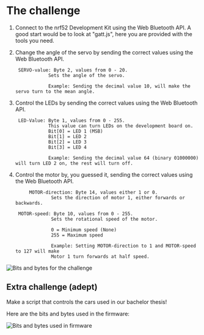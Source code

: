 # The challenge

1. Connect to the nrf52 Development Kit using the Web Bluetooth API. A good start would be to look at "gatt.js", here you are provided with the tools you need.

2. Change the angle of the servo by sending the correct values using the Web Bluetooth API.

  		SERVO-value: Byte 2, values from 0 - 20.
				   Sets the angle of the servo.
				   
				   Example: Sending the decimal value 10, will make the servo turn to the mean angle.

3. Control the LEDs by sending the correct values using the Web Bluetooth API.

		LED-Value: Byte 1, values from 0 - 255. 
				   This value can turn LEDs on the development board on. 
				   Bit[0] = LED 1 (MSB)
				   Bit[1] = LED 2 
				   Bit[2] = LED 3
				   Bit[3] = LED 4
				   
				   Example: Sending the decimal value 64 (binary 01000000) will turn LED 2 on, the rest will turn off.
				   
4. Control the motor by, you guessed it, sending the correct values using the Web Bluetooth API.

    		MOTOR-direction: Byte 14, values either 1 or 0.
					Sets the direction of motor 1, either forwards or backwards.
					
		MOTOR-speed: Byte 10, values from 0 - 255.
					Sets the rotational speed of the motor. 
					
					0 = Minimum speed (None)
					255 = Maximum speed
					
					Example: Setting MOTOR-direction to 1 and MOTOR-speed to 127 will make 
					Motor 1 turn forwards at half speed.

![Bits and bytes for the challenge](http://i.imgur.com/BZ1P67d.png)

## Extra challenge (adept)

Make a script that controls the cars used in our bachelor thesis!

Here are the bits and bytes used in the firmware:

![Bits and bytes used in firmware](http://i.imgur.com/PaFaHCY.png)
